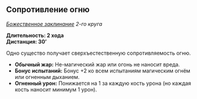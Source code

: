 
## Сопротивление огню

*[Божественное заклинание](../divine.md) 2-го круга*

**Длительность: 2 хода**<br>
**Дистанция: 30’**

Одно существо получает сверхъестественную сопротивляемость огню.

- **Обычный жар:** Не-магический жар или огонь не наносит вреда.
- **Бонус испытаний:** Бонус +2 ко всем испытаниям магическим огнём или огненным дыханием.
- **Огненный урон:** Понижается на 1 за каждую кость урона (но каждая кость наносит минимум 1 урон).
